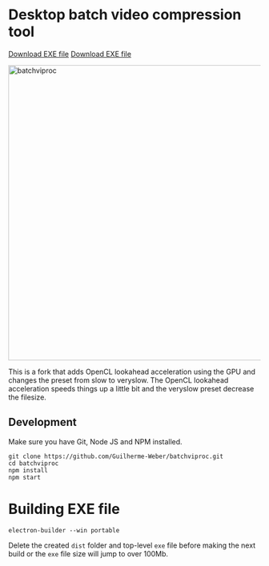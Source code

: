 # Desktop batch video compression tool

[Download EXE file](https://github.com/Guilherme-Weber/batchviproc/raw/main/batchviproc%201.0.5.exe)
[Download EXE file](https://github.com/Guilherme-Weber/batchviproc/raw/main/batchviproc%201.0.5-opencl.exe)

<img width="590" alt="batchviproc" src="https://user-images.githubusercontent.com/517919/148660250-5d73c5e8-d1ac-4918-a52e-e26d53000733.png">


This is a fork that adds OpenCL lookahead acceleration using the GPU and changes the preset from slow to veryslow.
The OpenCL lookahead acceleration speeds things up a little bit and the veryslow preset decrease the filesize.

## Development

Make sure you have Git, Node JS and NPM installed.

```
git clone https://github.com/Guilherme-Weber/batchviproc.git
cd batchviproc
npm install
npm start
```

# Building EXE file

```
electron-builder --win portable
```

Delete the created `dist` folder and top-level `exe` file before making the next build or the `exe` file size will jump to over 100Mb.